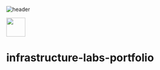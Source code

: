 ![header](https://capsule-render.vercel.app/api?type=wave&color=auto&height=300&section=header&text=WELCOME!&fontSize=90)

<a href="https://www.linkedin.com/in/tom%C3%A1%C5%A1-paul%C3%ADny-b86451206/">
  <img height="50" src="https://user-images.githubusercontent.com/46517096/166973395-19676cd8-f8ec-4abf-83ff-da8243505b82.png"/>
</a>

# infrastructure-labs-portfolio
<!--
**rivalgames22/rivalgames22** is a ✨ _special_ ✨ repository because its `README.md` (this file) appears on your GitHub profile.

Here are some ideas to get you started:

- 🔭 I’m currently working on ...
- 🌱 I’m currently learning ...
- 👯 I’m looking to collaborate on ...
- 🤔 I’m looking for help with ...
- 💬 Ask me about ...
- 📫 How to reach me: ...
- 😄 Pronouns: ...
- ⚡ Fun fact: ...
-->
